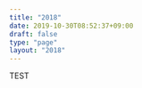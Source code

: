 ```yaml
---
title: "2018"
date: 2019-10-30T08:52:37+09:00
draft: false
type: "page"
layout: "2018"
---
```


TEST
